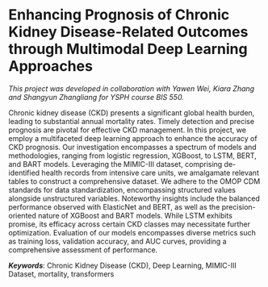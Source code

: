 # Enhancing Prognosis of Chronic Kidney Disease-Related Outcomes through Multimodal Deep Learning Approaches

*This project was developed in collaboration with Yawen Wei, Kiara Zhang and Shangyun Zhangliang for YSPH course BIS 550.*

Chronic kidney disease (CKD) presents a significant global health burden, leading to substantial
annual mortality rates. Timely detection and precise prognosis are pivotal for effective CKD
management. In this project, we employ a multifaceted deep learning approach to enhance the
accuracy of CKD prognosis. Our investigation encompasses a spectrum of models and
methodologies, ranging from logistic regression, XGBoost, to LSTM, BERT, and BART models.
Leveraging the MIMIC-III dataset, comprising de-identified health records from intensive care
units, we amalgamate relevant tables to construct a comprehensive dataset. We adhere to the
OMOP CDM standards for data standardization, encompassing structured values alongside
unstructured variables.
Noteworthy insights include the balanced performance observed with ElasticNet and BERT, as
well as the precision-oriented nature of XGBoost and BART models. While LSTM exhibits
promise, its efficacy across certain CKD classes may necessitate further optimization. Evaluation
of our models encompasses diverse metrics such as training loss, validation accuracy, and AUC
curves, providing a comprehensive assessment of performance.

***Keywords***: Chronic Kidney Disease (CKD), Deep Learning, MIMIC-III Dataset, mortality,
transformers
